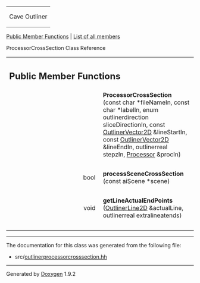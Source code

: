 <table data-cellspacing="0" data-cellpadding="0">
<colgroup>
<col style="width: 100%" />
</colgroup>
<tbody>
<tr class="odd" style="height: 56px;">
<td id="projectalign" style="padding-left: 0.5em"><div id="projectname">
Cave Outliner
</div></td>
</tr>
</tbody>
</table>

[Public Member Functions](#pub-methods) | [List of all
members](class_processor_cross_section-members.html)

ProcessorCrossSection Class Reference

<table class="memberdecls">
<colgroup>
<col style="width: 50%" />
<col style="width: 50%" />
</colgroup>
<tbody>
<tr class="odd heading">
<td colspan="2"><h2 id="public-member-functions" class="groupheader"><span id="pub-methods"></span> Public Member Functions</h2></td>
</tr>
<tr class="even memitem:ab5b03c7067518b02e549e4051634e3c1">
<td style="text-align: right;" class="memItemLeft" data-valign="top"><span id="ab5b03c7067518b02e549e4051634e3c1"></span>  </td>
<td class="memItemRight" data-valign="bottom"><strong>ProcessorCrossSection</strong> (const char *fileNameIn, const char *labelIn, enum outlinerdirection sliceDirectionIn, const <a href="class_outliner_vector2_d.html" class="el">OutlinerVector2D</a> &amp;lineStartIn, const <a href="class_outliner_vector2_d.html" class="el">OutlinerVector2D</a> &amp;lineEndIn, outlinerreal stepzIn, <a href="class_processor.html" class="el">Processor</a> &amp;procIn)</td>
</tr>
<tr class="odd separator:ab5b03c7067518b02e549e4051634e3c1">
<td colspan="2" class="memSeparator"> </td>
</tr>
<tr class="even memitem:a2454d1a516440eb265832a87f40be255">
<td style="text-align: right;" class="memItemLeft" data-valign="top"><span id="a2454d1a516440eb265832a87f40be255"></span> bool </td>
<td class="memItemRight" data-valign="bottom"><strong>processSceneCrossSection</strong> (const aiScene *scene)</td>
</tr>
<tr class="odd separator:a2454d1a516440eb265832a87f40be255">
<td colspan="2" class="memSeparator"> </td>
</tr>
<tr class="even memitem:ae29053fb50a8ac8e7a640807697c7ccc">
<td style="text-align: right;" class="memItemLeft" data-valign="top"><span id="ae29053fb50a8ac8e7a640807697c7ccc"></span> void </td>
<td class="memItemRight" data-valign="bottom"><strong>getLineActualEndPoints</strong> (<a href="class_outliner_line2_d.html" class="el">OutlinerLine2D</a> &amp;actualLine, outlinerreal extralineatends)</td>
</tr>
<tr class="odd separator:ae29053fb50a8ac8e7a640807697c7ccc">
<td colspan="2" class="memSeparator"> </td>
</tr>
</tbody>
</table>

------------------------------------------------------------------------

The documentation for this class was generated from the following file:

-   src/<a href="outlinerprocessorcrosssection_8hh_source.html" class="el">outlinerprocessorcrosssection.hh</a>

------------------------------------------------------------------------

<span class="small">Generated
by [Doxygen](https://www.doxygen.org/index.html)
1.9.2</span>
